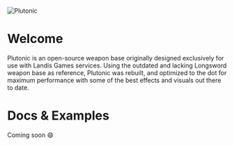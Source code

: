 ![Plutonic](https://cdn.landis-community.com/plutonic.png)

# Welcome
Plutonic is an open-source weapon base originally designed exclusively for use with Landis Games services. Using the outdated and lacking Longsword weapon base as reference, Plutonic was rebuilt, and optimized to the dot for maximum performance with some of the best effects and visuals out there to date.

# Docs & Examples
Coming soon :smile:
